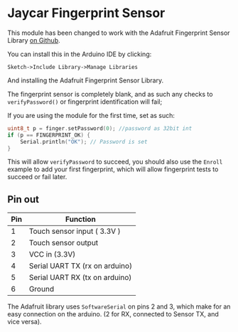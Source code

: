 # Jaycar Fingerprint Sensor

This module has been changed to work with the Adafruit Fingerprint Sensor Library [on Github](https://github.com/adafruit/Adafruit-Fingerprint-Sensor-Library).

You can install this in the Arduino IDE by clicking:

```plaintext
Sketch->Include Library->Manage Libraries
```

And installing the Adafruit Fingerprint Sensor Library.

The fingerprint sensor is completely blank, and as such any checks to `verifyPassword()` or fingerprint identification will fail;

If you are using the module for the first time, set as such:

```cpp
uint8_t p = finger.setPassword(0); //password as 32bit int
if (p == FINGERPRINT_OK) {
    Serial.println("OK"); // Password is set
}
```

This will allow `verifyPassword` to succeed, you should also use the `Enroll` example to add your first fingerprint, which will allow fingerprint tests to succeed or fail later.

## Pin out

|Pin | Function |
| --- | ---- |
| 1 | Touch sensor input ( 3.3V )
| 2 | Touch sensor output
| 3 | VCC in (3.3V)
| 4 | Serial UART TX (rx on arduino)
| 5 | Serial UART RX (tx on arduino)
| 6 | Ground

The Adafruit library uses `SoftwareSerial` on pins 2 and 3, which make for an easy connection on the arduino. (2 for RX, connected to Sensor TX, and vice versa).
